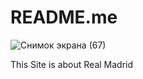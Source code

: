 # README.me
![Снимок экрана (67)](https://user-images.githubusercontent.com/73534336/141809882-9696a4cd-6d22-40cc-9dc6-4b5ce6f7c3ef.png)

This Site is about Real Madrid
